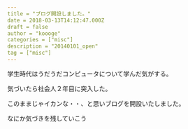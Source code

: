 ```yaml
---
title = "ブログ開設しました。"
date = 2018-03-13T14:12:47.000Z
draft = false
author = "koooge"
categories = ["misc"]
description = "20140101_open"
tag = ["misc"]
---
```


学生時代はうだうだコンピュータについて学んだ気がする。

気づいたら社会人２年目に突入した。

このままじゃイカンな・・、と思いブログを開設いたしました。

なにか気づきを残していこう
